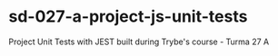# sd-027-a-project-js-unit-tests
Project Unit Tests with JEST built during Trybe's course - Turma 27 A
